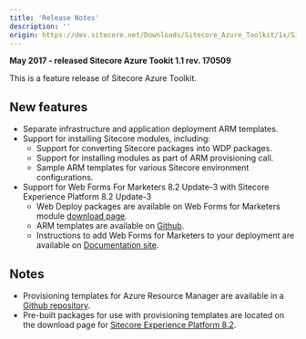 ```yaml
---
title: 'Release Notes'
description: ''
origin: https://dev.sitecore.net/Downloads/Sitecore_Azure_Toolkit/1x/Sitecore_Azure_Toolkit_110/Release_Notes
---
```


**May 2017 - released Sitecore Azure Tookit 1.1 rev. 170509**

This is a feature release of Sitecore Azure Toolkit.

## New features

- Separate infrastructure and application deployment ARM templates.
- Support for installing Sitecore modules, including:
  - Support for converting Sitecore packages into WDP packages.
  - Support for installing modules as part of ARM provisioning call.
  - Sample ARM templates for various Sitecore environment configurations.
- Support for Web Forms For Marketers 8.2 Update-3 with Sitecore Experience Platform 8.2 Update-3
  - Web Deploy packages are available on Web Forms for Marketers module [download page](/downloads/Web_Forms_For_Marketers/82/Web_Forms_For_Marketers_82_Update3).
  - ARM templates are available on [Github](https://github.com/Sitecore/Sitecore-Azure-Quickstart-Templates/tree/master/WFFM%208.2.3).
  - Instructions to add Web Forms for Marketers to your deployment are available on [Documentation site](https://doc.sitecore.net/cloud/working_with_sitecore_azure).

## Notes

- Provisioning templates for Azure Resource Manager are available in a [Github repository](https://github.com/Sitecore/Sitecore-Azure-Quickstart-Templates).
- Pre-built packages for use with provisioning templates are located on the download page for [Sitecore Experience Platform 8.2](/downloads/Sitecore_Experience_Platform/82).
